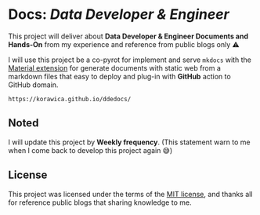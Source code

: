 # Docs: _Data Developer & Engineer_

This project will deliver about **Data Developer & Engineer Documents and
Hands-On** from my experience and reference from public blogs only :warning:

I will use this project be a co-pyrot for implement and serve `mkdocs` with the
[Material extension](https://squidfunk.github.io/mkdocs-material/)
for generate documents with static web from a markdown files that easy to deploy
and plug-in with **GitHub** action to GitHub domain.

```url
https://korawica.github.io/ddedocs/
```

## Noted

I will update this project by **Weekly frequency**. (This statement warn to me
when I come back to develop this project again :sweat_smile:)

## License

This project was licensed under the terms of the [MIT license](LICENSE), and thanks
all for reference public blogs that sharing knowledge to me.
